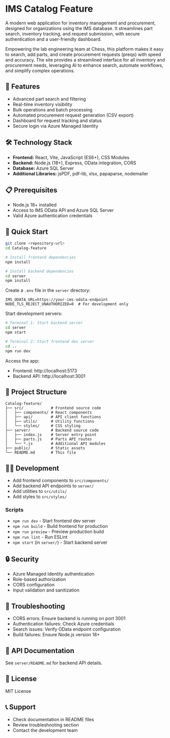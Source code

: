 # IMS Catalog Feature

A modern web application for inventory management and procurement, designed for organizations using the IMS database. It streamlines part search, inventory tracking, and request submission, with secure authentication and a user-friendly dashboard.

Empowering the lab engineering team at Chess, this platform makes it easy to search, add parts, and create procurement requests (preqs) with speed and accuracy. The site provides a streamlined interface for all inventory and procurement needs, leveraging AI to enhance search, automate workflows, and simplify complex operations.

## 🚀 Features
- Advanced part search and filtering
- Real-time inventory visibility
- Bulk operations and batch processing
- Automated procurement request generation (CSV export)
- Dashboard for request tracking and status
- Secure login via Azure Managed Identity

## 🛠️ Technology Stack
- **Frontend:** React, Vite, JavaScript (ES6+), CSS Modules
- **Backend:** Node.js (18+), Express, OData integration, CORS
- **Database:** Azure SQL Server
- **Additional Libraries:** jsPDF, pdf-lib, xlsx, papaparse, nodemailer

## 📋 Prerequisites
- Node.js 18+ installed
- Access to IMS OData API and Azure SQL Server
- Valid Azure authentication credentials

## 🚀 Quick Start
```bash
git clone <repository-url>
cd Catalog-feature

# Install frontend dependencies
npm install

# Install backend dependencies
cd server
npm install
```

Create a `.env` file in the `server` directory:
```env
IMS_ODATA_URL=https://your-ims-odata-endpoint
NODE_TLS_REJECT_UNAUTHORIZED=0  # For development only
```

Start development servers:
```bash
# Terminal 1: Start backend server
cd server
npm start

# Terminal 2: Start frontend dev server
cd ..
npm run dev
```

Access the app:
- Frontend: http://localhost:5173
- Backend API: http://localhost:3001

## 📁 Project Structure
```
Catalog-feature/
├── src/            # Frontend source code
│   ├── components/ # React components
│   ├── api/        # API client functions
│   ├── utils/      # Utility functions
│   └── styles/     # CSS styling
├── server/         # Backend source code
│   ├── index.js    # Server entry point
│   ├── parts.js    # Parts API routes
│   └── *.js        # Additional API modules
├── public/         # Static assets
└── README.md       # This file
```

## 🧑‍💻 Development
- Add frontend components to `src/components/`
- Add backend API endpoints to `server/`
- Add utilities to `src/utils/`
- Add styles to `src/styles/`

### Scripts
- `npm run dev` - Start frontend dev server
- `npm run build` - Build frontend for production
- `npm run preview` - Preview production build
- `npm run lint` - Run ESLint
- `npm start` (in `server/`) - Start backend server

## 🔒 Security
- Azure Managed Identity authentication
- Role-based authorization
- CORS configuration
- Input validation and sanitization

## 🐛 Troubleshooting
- CORS errors: Ensure backend is running on port 3001
- Authentication failures: Check Azure credentials
- Search issues: Verify OData endpoint configuration
- Build failures: Ensure Node.js version 18+

## 📝 API Documentation
See `server/README.md` for backend API details.

## 📄 License
MIT License

## 📞 Support
- Check documentation in README files
- Review troubleshooting section
- Contact the development team
